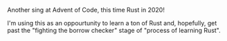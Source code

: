 Another sing at Advent of Code, this time Rust in 2020!

I'm using this as an oppourtunity to learn a ton of Rust and, hopefully, get past the "fighting the borrow checker" stage of "process of learning Rust".
